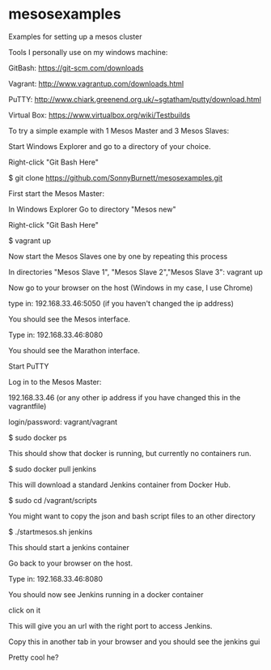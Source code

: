 # mesosexamples
Examples for setting up a mesos cluster

Tools I personally use on my windows machine:

GitBash: https://git-scm.com/downloads 

Vagrant: http://www.vagrantup.com/downloads.html 

PuTTY: http://www.chiark.greenend.org.uk/~sgtatham/putty/download.html 

Virtual Box: https://www.virtualbox.org/wiki/Testbuilds

To try a simple example with 1 Mesos Master and 3 Mesos Slaves:

Start Windows Explorer and go to a directory of your choice.

Right-click "Git Bash Here"

$ git clone https://github.com/SonnyBurnett/mesosexamples.git 

First start the Mesos Master:

In Windows Explorer Go to directory "Mesos new"

Right-click "Git Bash Here"

$ vagrant up

Now start the Mesos Slaves one by one by repeating this process

In directories "Mesos Slave 1", "Mesos Slave 2","Mesos Slave 3": vagrant up

Now go to your browser on the host (Windows in my case, I use Chrome)

type in: 192.168.33.46:5050 (if you haven't changed the ip address)

You should see the Mesos interface.

Type in: 192.168.33.46:8080

You should see the Marathon interface.

Start PuTTY

Log in to the Mesos Master:

192.168.33.46 (or any other ip address if you have changed this in the vagrantfile)

login/password: vagrant/vagrant

$ sudo docker ps

This should show that docker is running, but currently no containers run.

$ sudo docker pull jenkins

This will download a standard Jenkins container from Docker Hub.

$ sudo cd /vagrant/scripts

You might want to copy the json and bash script files to an other directory

$ ./startmesos.sh jenkins

This should start a jenkins container 

Go back to your browser on the host.

Type in: 192.168.33.46:8080

You should now see Jenkins running in a docker container

click on it

This will give you an url with the right port to access Jenkins.

Copy this in another tab in your browser and you should see the jenkins gui

Pretty cool he?